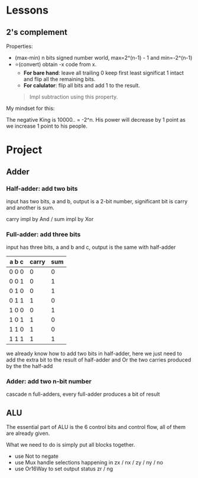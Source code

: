 # Lessons

## 2's complement

Properties:

- (max-min) n bits signed number world, max=2^(n-1) - 1 and min=-2^(n-1)
- ⭐(convert) obtain -x code from x.
    - **For bare hand**: leave all trailing 0 keep first least significat 1 intact and flip all the remaining bits.
    - **For calulator**: flip all bits and add 1 to the result. 
     > Impl subtraction using this property.

My mindset for this:

The negative King is 10000.. = -2^n. His power will decrease by 1 point as we increase 1 point to his people.

# Project

## Adder

### Half-adder: add two bits

input has two bits, a and b, output is a 2-bit number, significant bit is carry and another is sum.

carry impl by And / sum impl by Xor

### Full-adder: add three bits

input has three bits, a and b and c, output is the same with half-adder

a b c | carry | sum
----- |  ---  | -
0 0 0 |  0    | 0
0 0 1 |  0    | 1
0 1 0 |  0    | 1
0 1 1 |  1    | 0
1 0 0 |  0    | 1
1 0 1 |  1    | 0
1 1 0 |  1    | 0
1 1 1 |  1    | 1

we already know how to add two bits in half-adder, here we just need to add the extra bit to the result of half-adder and Or the two carries produced by the the half-add

### Adder: add two n-bit number

cascade n full-adders, every full-adder produces a bit of result


## ALU

The essential part of ALU is the 6 control bits and control flow, all of them are already given.

What we need to do is simply put all blocks together.

- use Not to negate
- use Mux handle selections happening in zx / nx / zy / ny / no
- use Or16Way to set output status zr / ng


